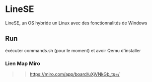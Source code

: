 # LineSE
LineSE, un OS hybride un Linux avec des fonctionnalités de Windows

## Run
éxécuter commands.sh (pour le moment) et avoir Qemu d'installer 

### Lien Map Miro
>> https://miro.com/app/board/uXjVNkGb_ts=/